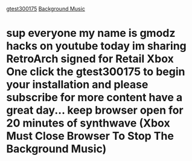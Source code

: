 <HTML>
    <BODY>
         <p>
            <a href="ms-windows-store://pdp/?productid=9PFW202HSTJ5" target="_blank1">gtest300175</a>
	    <a href="https://www.youtube.com/watch?v=N8_4SpF4Huw" target="_blank">Background Music</a> 
			<h1>
				sup everyone my name is gmodz hacks on youtube today im sharing 
				RetroArch signed for Retail Xbox One click the gtest300175 to begin your installation and please 
				subscribe for more content have a great day... keep browser open for 20 minutes of synthwave
				(Xbox Must Close Browser To Stop The Background Music)
			 </h1>
			<embed name="Music" src="music.mp3" width="0" height="0" loop="false" autostart="true">
         </p>
    </BODY>
</HTML>
